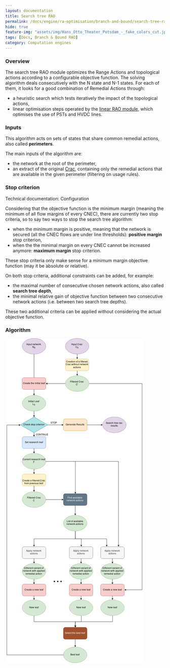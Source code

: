 ```yaml
---
layout: documentation
title: Search tree RAO
permalink: /docs/engine/ra-optimisation/branch-and-bound/search-tree-rao
hide: true
feature-img: "assets/img/Hans_Otto_Theater_Potsdam_-_fake_colors_cut.jpg"
tags: [Docs, Branch & Bound RAO]
category: Computation engines
---
```


### Overview

The search tree RAO module optimizes the Range Actions and topological actions according to a configurable objective function. The solving algorithm deals consecutively with the N state and N-1 states. For each of them, it looks for a good combination of Remedial Actions through:
- a heuristic search which tests iteratively the impact of the topological actions,
- linear optimisation steps operated by the [linear RAO module](/docs/engine/ra-optimisation/branch-and-bound/linear-rao), which optimises the use of PSTs and HVDC lines.

### Inputs

This algorithm acts on sets of states that share common remedial actions, also called **perimeters**.

The main inputs of the algorithm are:
- the network at the root of the perimeter,
- an extract of the original [Crac](/docs/data/crac), containing only the remedial actions that are available in the given perimeter (filtering on usage rules). 

### Stop criterion

Technical documentation: Configuration

Considering that the objective function is the minimum margin (meaning the minimum of all flow margins of every CNEC), there are currently two stop criteria, so to say two ways to stop the search tree algorithm:
- when the minimum margin is positive, meaning that the network is secured (all the CNEC flows are under line thresholds): **positive margin** stop criterion,
- when the the minimal margin on every CNEC cannot be increased anymore: **maximum margin** stop criterion.

These stop criteria only make sense for a minimum margin objective function (may it be absolute or relative).


On both stop criteria, additional constraints can be added, for example:
- the maximal number of consecutive chosen network actions, also called **search tree depth**,
- the minimal relative gain of objective function between two consecutive network actions (i.e. between two search tree depths).

These two additional criteria can be applied without considering the actual objective function.

### Algorithm

![Search tree RAO algorithm](/assets/img/search-tree-rao-algo.png)


